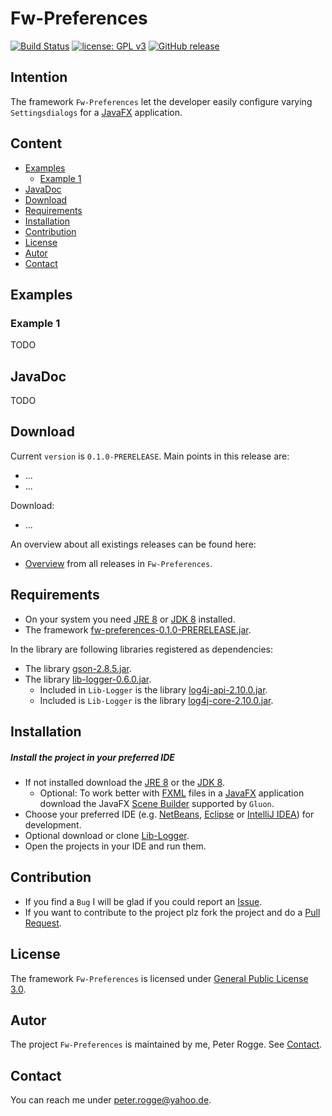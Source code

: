 Fw-Preferences
===

[![Build Status](https://travis-ci.org/Naoghuman/fw-preferences.svg?branch=master)](https://travis-ci.org/Naoghuman/fw-preferences)
[![license: GPL v3](https://img.shields.io/badge/License-GPL%20v3-blue.svg)](https://www.gnu.org/licenses/gpl-3.0)
[![GitHub release](https://img.shields.io/github/release/Naoghuman/fw-preferences.svg)](https://GitHub.com/Naoghuman/fw-preferences/releases/)



Intention
---

The framework `Fw-Preferences` let the developer easily configure varying `Settingsdialogs` 
for a [JavaFX] application.



Content
---

* [Examples](#Examples)
    - [Example 1](#Example1)
* [JavaDoc](#JavaDoc)
* [Download](#Download)
* [Requirements](#Requirements)
* [Installation](#Installation)
* [Contribution](#Contribution)
* [License](#License)
* [Autor](#Autor)
* [Contact](#Contact)



Examples<a name="Examples" />
---

### Example 1<a name="Example1" />

TODO



JavaDoc<a name="JavaDoc" />
---

TODO



Download<a name="Download" />
---

Current `version` is `0.1.0-PRERELEASE`. Main points in this release are:
* ...
* ...

Download:
* ...

An overview about all existings releases can be found here:
* [Overview] from all releases in `Fw-Preferences`.



Requirements<a name="Requirements" />
---

* On your system you need [JRE 8] or [JDK 8] installed.
* The framework [fw-preferences-0.1.0-PRERELEASE.jar](#Installation).

In the library are following libraries registered as dependencies:
* The library [gson-2.8.5.jar].
* The library [lib-logger-0.6.0.jar](#Installation).
  * Included in `Lib-Logger` is the library [log4j-api-2.10.0.jar].
  * Included is `Lib-Logger` is the library [log4j-core-2.10.0.jar].



Installation<a name="Installation" />
---

##### Install the project in your preferred IDE

* If not installed download the [JRE 8] or the [JDK 8].
    - Optional: To work better with [FXML] files in a [JavaFX] application 
      download the JavaFX [Scene Builder] supported by `Gluon`.
* Choose your preferred IDE (e.g. [NetBeans], [Eclipse] or [IntelliJ IDEA]) for development.
* Optional download or clone [Lib-Logger].
* Open the projects in your IDE and run them.



Contribution<a name="Contribution" />
---

* If you find a `Bug` I will be glad if you could report an [Issue].
* If you want to contribute to the project plz fork the project and do a [Pull Request].



License<a name="License" />
---

The framework `Fw-Preferences` is licensed under [General Public License 3.0].



Autor<a name="Autor" />
---

The project `Fw-Preferences` is maintained by me, Peter Rogge. See [Contact](#Contact).



Contact<a name="Contact" />
---

You can reach me under <peter.rogge@yahoo.de>.



[//]: # (Images)



[//]: # (Links)
[Eclipse]:https://www.eclipse.org/
[FXML]:http://docs.oracle.com/javafx/2/fxml_get_started/jfxpub-fxml_get_started.htm
[General Public License 3.0]:http://www.gnu.org/licenses/gpl-3.0.en.html
[gson-2.8.5.jar]:https://github.com/google/gson
[IntelliJ IDEA]:http://www.jetbrains.com/idea/
[Issue]:https://github.com/Naoghuman/fw-preferences/issues
[JavaDoc]:http://www.oracle.com/technetwork/java/javase/documentation/index-jsp-135444.html
[JavaDoc Lib-I18N v0.6.1]:http://naoghuman.github.io/lib-i18n/apidocs
[JavaFX]:http://docs.oracle.com/javase/8/javase-clienttechnologies.htm
[JDK 8]:http://www.oracle.com/technetwork/java/javase/downloads/jdk8-downloads-2133151.html
[JRE 8]:http://www.oracle.com/technetwork/java/javase/downloads/jre8-downloads-2133155.html
[Lib-Logger]:https://github.com/Naoghuman/lib-logger
[Locale]:https://docs.oracle.com/javase/8/docs/api/java/util/Locale.html
[log4j-api-2.10.0.jar]:https://logging.apache.org/log4j/2.0/log4j-web/dependencies.html
[log4j-core-2.10.0.jar]:https://logging.apache.org/log4j/2.0/log4j-web/dependencies.html
[Maven]:http://maven.apache.org/
[NetBeans]:https://netbeans.org/
[Overview]:https://github.com/Naoghuman/fw-preferences/releases
[Pull Request]:https://help.github.com/articles/using-pull-requests
[Scene Builder]:https://gluonhq.com/products/scene-builder/
